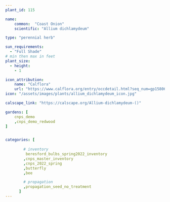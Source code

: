 ```yaml
---
plant_id: 115

name: 
    common:  "Coast Onion" 
    scientific: "Allium dichlamydeum"  

type: "perennial herb"

sun_requirements:
  - "Full Shade"
# min then max in feet
plant_size:
  - height: 
    - 1

icon_attribution: 
    name: "Calflora"
    url: "https://www.calflora.org/entry/occdetail.html?seq_num=gp15806" 
icon: "/assets/images/plants/allium_dichlamydeum_icon.jpg" 

calscape_link: "https://calscape.org/Allium-dichlamydeum-()"

gardens: [ 
    cnps_demo
    ,cnps_demo_redwood
]


categories: [
        
        # inventory
         beresford_bulbs_spring2022_inventory
        ,cnps_master_inventory
        ,cnps_2022_spring
        ,butterfly
        ,bee

        # propagation 
        ,propagation_seed_no_treatment
      ]
---
```

